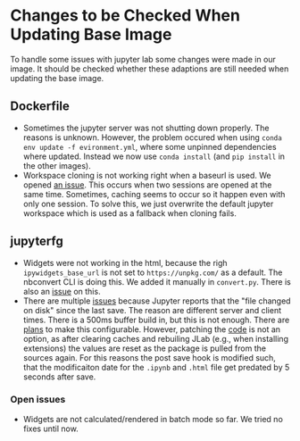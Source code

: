 # Changes to be Checked When Updating Base Image

To handle some issues with jupyter lab some changes were made in our image. It should be checked whether these adaptions are still needed when updating the base image.

## Dockerfile

- Sometimes the jupyter server was not shutting down properly. The reasons is unknown. However, the problem occured when using `conda env update -f evironment.yml`, where some unpinned dependencies where updated. Instead we now use `conda install` (and `pip install` in the other images).
- Workspace cloning is not working right when a baseurl is used. We opened [an issue](https://github.com/jupyterlab/jupyterlab/issues/7495). This occurs when two sessions are opened at the same time. Sometimes, caching seems to occur so it happen even with only one session. To solve this, we just overwrite the default jupyter workspace which is used as a fallback when cloning fails.

## jupyterfg

- Widgets were not working in the html, because the righ `ipywidgets_base_url` is not set to `https://unpkg.com/` as a default. The nbconvert CLI is doing this. We added it manually in `convert.py`. There is also an [issue](https://github.com/jupyterlab/jupyterlab/issues/7262) on this.
- There are multiple [issues](https://github.com/jupyterlab/jupyterlab/issues/7743) because Jupyter reports that the "file changed on disk" since the last save. The reason are different server and client times. There is a 500ms buffer build in, but this is not enough. There are [plans](https://github.com/jupyterlab/jupyterlab/issues/8556) to make this configurable. However, patching the [code](https://github.com/jupyterlab/jupyterlab/blob/34a94a4e65d5606dfb82d33b0f172d579bab5e0b/packages/docregistry/src/context.ts#L647) is not an option, as after clearing caches and rebuiling JLab (e.g., when installing extensions) the values are reset as the package is pulled from the sources again. For this reasons the post save hook is modified such, that the modificaiton date for the `.ipynb` and `.html` file get predated by 5 seconds after save.

### Open issues

- Widgets are not calculated/rendered in batch mode so far. We tried no fixes until now.
